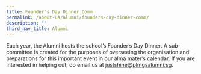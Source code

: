 ```yaml
---
title: Founder's Day Dinner Comm
permalink: /about-us/alumni/founders-day-dinner-comm/
description: ""
third_nav_title: Alumni
---
```

Each year, the Alumni hosts the school’s Founder’s Day Dinner. A sub-committee is created for the purposes of overseeing the organisation and preparations for this important event in our alma mater’s calendar. If you are interested in helping out, do email us at [justshine@plmgsalumni.sg](mailto:justshine@plmgsalumni.sg).